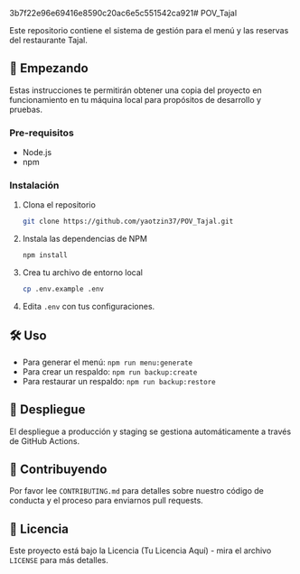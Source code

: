 3b7f22e96e69416e8590c20ac6e5c551542ca921# POV_Tajal

Este repositorio contiene el sistema de gestión para el menú y las reservas del restaurante Tajal.

## 🚀 Empezando

Estas instrucciones te permitirán obtener una copia del proyecto en funcionamiento en tu máquina local para propósitos de desarrollo y pruebas.

### Pre-requisitos

- Node.js
- npm

### Instalación

1. Clona el repositorio
   ```sh
   git clone https://github.com/yaotzin37/POV_Tajal.git
   ```
2. Instala las dependencias de NPM
   ```sh
   npm install
   ```
3. Crea tu archivo de entorno local
   ```sh
   cp .env.example .env
   ```
4. Edita `.env` con tus configuraciones.

## 🛠️ Uso

- Para generar el menú: `npm run menu:generate`
- Para crear un respaldo: `npm run backup:create`
- Para restaurar un respaldo: `npm run backup:restore`

## 🚢 Despliegue

El despliegue a producción y staging se gestiona automáticamente a través de GitHub Actions.

## 🤝 Contribuyendo

Por favor lee `CONTRIBUTING.md` para detalles sobre nuestro código de conducta y el proceso para enviarnos pull requests.

## 📄 Licencia

Este proyecto está bajo la Licencia (Tu Licencia Aquí) - mira el archivo `LICENSE` para más detalles.
